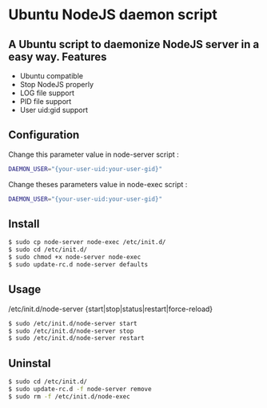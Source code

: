 Ubuntu NodeJS daemon script
========================
A Ubuntu script to daemonize NodeJS server in a easy way.
Features
-----
 * Ubuntu compatible
 * Stop NodeJS properly
 * LOG file support
 * PID file support
 * User uid:gid support
 
Configuration
-----
Change this parameter value in node-server script :
``` sh
DAEMON_USER="{your-user-uid:your-user-gid}"
```
Change theses parameters value in node-exec script :
``` sh
DAEMON_USER="{your-user-uid:your-user-gid}"
```
Install
-----
``` sh
$ sudo cp node-server node-exec /etc/init.d/
$ sudo cd /etc/init.d/
$ sudo chmod +x node-server node-exec
$ sudo update-rc.d node-server defaults
```
Usage
-----
/etc/init.d/node-server {start|stop|status|restart|force-reload}
``` sh
$ sudo /etc/init.d/node-server start
$ sudo /etc/init.d/node-server stop
$ sudo /etc/init.d/node-server restart
```
Uninstal
-----
``` sh
$ sudo cd /etc/init.d/
$ sudo update-rc.d -f node-server remove
$ sudo rm -f /etc/init.d/node-exec
```
